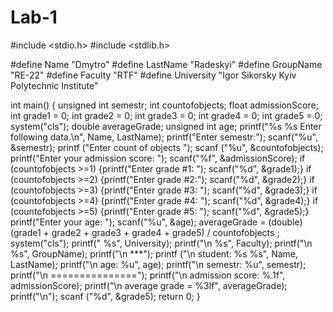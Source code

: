 # Lab-1
#include <stdio.h>
#include <stdlib.h>

#define Name "Dmytro"
#define LastName "Radeskyi"
#define GroupName "RE-22"
#define Faculty "RTF"
#define University "Igor Sikorsky Kyiv Polytechnic Institute"

int main()
{
 unsigned int semestr;
 int countofobjects;
 float admissionScore;
 int grade1 = 0;
 int grade2 = 0;
 int grade3 = 0;
 int grade4 = 0;
 int grade5 = 0;
 system("cls");
 double averageGrade;
 unsigned int age;
printf("%s %s Enter following data.\n", Name, LastName);
 printf("Enter semestr:");
 scanf("%u", &semestr);
 printf ("Enter count of objects ");
 scanf ("%u", &countofobjects);
 printf("Enter your admission score: ");
 scanf("%f", &admissionScore);
 if (countofobjects >=1) {printf("Enter grade #1: ");
 scanf("%d", &grade1);}
 if (countofobjects >=2) {printf("Enter grade #2:");
 scanf("%d", &grade2);}
 if (countofobjects >=3) {printf("Enter grade #3: ");
 scanf("%d", &grade3);}
 if (countofobjects >=4) {printf("Enter grade #4: ");
 scanf("%d", &grade4);}
 if (countofobjects >=5) {printf("Enter grade #5: ");
 scanf("%d", &grade5);}
 printf("Enter your age: ");
 scanf("%u", &age);
 averageGrade = (double)(grade1 + grade2 + grade3 + grade4 + grade5) / countofobjects ;
 system("cls");
 printf(" %s", University);
 printf("\n %s", Faculty);
 printf("\n %s", GroupName);
 printf("\n ***");
 printf ("\n student: %s %s", Name, LastName);
 printf("\n age: %u", age);
 printf("\n semestr: %u", semestr);
 printf("\n ===============");
 printf("\n admission score: %.1f", admissionScore);
 printf("\n average grade = %3lf", averageGrade);
 printf("\n");
 scanf ("%d", &grade5);
 return 0;
}
